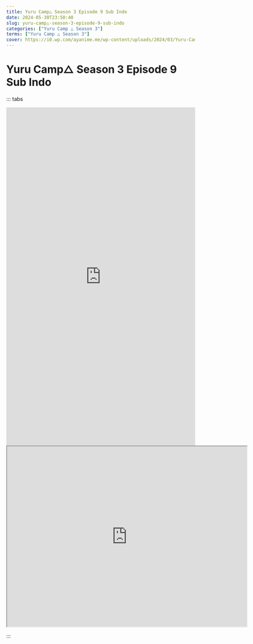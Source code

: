 ```yaml
---
title: Yuru Camp△ Season 3 Episode 9 Sub Indo
date: 2024-05-30T23:50:40
slug: yuru-camp△-season-3-episode-9-sub-indo
categories: ["Yuru Camp △ Season 3"]
terms: ["Yuru Camp △ Season 3"]
cover: https://i0.wp.com/ayanime.me/wp-content/uploads/2024/03/Yuru-Camp-Season-3-1-768x1084-1.jpg
---
```


# Yuru Camp△ Season 3 Episode 9 Sub Indo
::: tabs

<iframe src="https://play.ayanime.me/include/fluidplayer/fluidplayer.php?VideoSrc1=https%3A%2F%2Fdrive.google.com%2Ffile%2Fd%2F1MC24rB50TG9m-8FjN5Hrh2STjM0UujOk%2Fpreview&VideoType1=video%2Fmp4&VideoQuality1=480p&VideoSrc2=https%3A%2F%2Fdrive.google.com%2Ffile%2Fd%2F1p2I5bSFPrzZ7042xTtX-7HA-oqutC06s%2Fpreview&VideoType2=video%2Fmp4&VideoQuality2=720p&VideoSrc3=https%3A%2F%2Fdrive.google.com%2Ffile%2Fd%2F1cZajfLWIDFCuRKvO0brtzP1Ix6Qz2OPa%2Fpreview&VideoType3=video%2Fmp4&VideoQuality3=1080p&VideoSrc4=&VideoType4=&VideoQuality4=&VideoPoster=&VideoTrack1=&kind1=&srclang1=&label1=&default1=&VideoTrack2=&kind2=&srclang2=&label2=&default2=&player=fluid+player&server=Drive+API&api=&width=100%25&height=900px" frameborder="0" width="100%" height="900px" allowfullscreen="allowfullscreen" scrolling="no"></iframe>
<iframe src="https://drive.google.com/file/d/1cZajfLWIDFCuRKvO0brtzP1Ix6Qz2OPa/preview" width="640" height="480" allow="accelerometer; autoplay; encrypted-media; gyroscope; fullscreen; picture-in-picture" scrolling="no" seamless="" sandbox="allow-same-origin allow-scripts"></iframe>

:::
